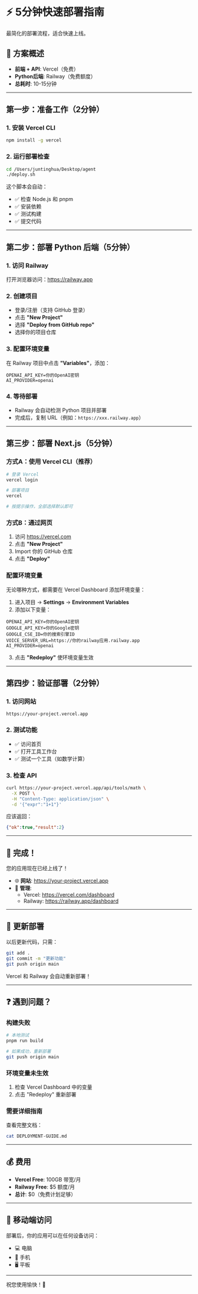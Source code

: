 # ⚡ 5分钟快速部署指南

最简化的部署流程，适合快速上线。

## 🎯 方案概述

- **前端 + API**: Vercel（免费）
- **Python后端**: Railway（免费额度）
- **总耗时**: 10-15分钟

---

## 第一步：准备工作（2分钟）

### 1. 安装 Vercel CLI

```bash
npm install -g vercel
```

### 2. 运行部署检查

```bash
cd /Users/juntinghua/Desktop/agent
./deploy.sh
```

这个脚本会自动：
- ✅ 检查 Node.js 和 pnpm
- ✅ 安装依赖
- ✅ 测试构建
- ✅ 提交代码

---

## 第二步：部署 Python 后端（5分钟）

### 1. 访问 Railway

打开浏览器访问：https://railway.app

### 2. 创建项目

- 登录/注册（支持 GitHub 登录）
- 点击 **"New Project"**
- 选择 **"Deploy from GitHub repo"**
- 选择你的项目仓库

### 3. 配置环境变量

在 Railway 项目中点击 **"Variables"**，添加：

```
OPENAI_API_KEY=你的OpenAI密钥
AI_PROVIDER=openai
```

### 4. 等待部署

- Railway 会自动检测 Python 项目并部署
- 完成后，复制 URL（例如：`https://xxx.railway.app`）

---

## 第三步：部署 Next.js（5分钟）

### 方式A：使用 Vercel CLI（推荐）

```bash
# 登录 Vercel
vercel login

# 部署项目
vercel

# 按提示操作，全部选择默认即可
```

### 方式B：通过网页

1. 访问 https://vercel.com
2. 点击 **"New Project"**
3. Import 你的 GitHub 仓库
4. 点击 **"Deploy"**

### 配置环境变量

无论哪种方式，都需要在 Vercel Dashboard 添加环境变量：

1. 进入项目 → **Settings** → **Environment Variables**
2. 添加以下变量：

```
OPENAI_API_KEY=你的OpenAI密钥
GOOGLE_API_KEY=你的Google密钥
GOOGLE_CSE_ID=你的搜索引擎ID
VOICE_SERVER_URL=https://你的railway应用.railway.app
AI_PROVIDER=openai
```

3. 点击 **"Redeploy"** 使环境变量生效

---

## 第四步：验证部署（2分钟）

### 1. 访问网站

```
https://your-project.vercel.app
```

### 2. 测试功能

- ✅ 访问首页
- ✅ 打开工具工作台
- ✅ 测试一个工具（如数学计算）

### 3. 检查 API

```bash
curl https://your-project.vercel.app/api/tools/math \
  -X POST \
  -H "Content-Type: application/json" \
  -d '{"expr":"1+1"}'
```

应该返回：
```json
{"ok":true,"result":2}
```

---

## 🎉 完成！

您的应用现在已经上线了！

- 🌐 **网站**: https://your-project.vercel.app
- 🔧 **管理**: 
  - Vercel: https://vercel.com/dashboard
  - Railway: https://railway.app/dashboard

---

## 🔄 更新部署

以后更新代码，只需：

```bash
git add .
git commit -m "更新功能"
git push origin main
```

Vercel 和 Railway 会自动重新部署！

---

## ❓ 遇到问题？

### 构建失败
```bash
# 本地测试
pnpm run build

# 如果成功，重新部署
git push origin main
```

### 环境变量未生效
1. 检查 Vercel Dashboard 中的变量
2. 点击 "Redeploy" 重新部署

### 需要详细指南
查看完整文档：
```bash
cat DEPLOYMENT-GUIDE.md
```

---

## 💰 费用

- **Vercel Free**: 100GB 带宽/月
- **Railway Free**: $5 额度/月
- **总计**: $0（免费计划足够）

---

## 📱 移动端访问

部署后，你的应用可以在任何设备访问：
- 💻 电脑
- 📱 手机
- 🖥️ 平板

---

祝您使用愉快！🚀

